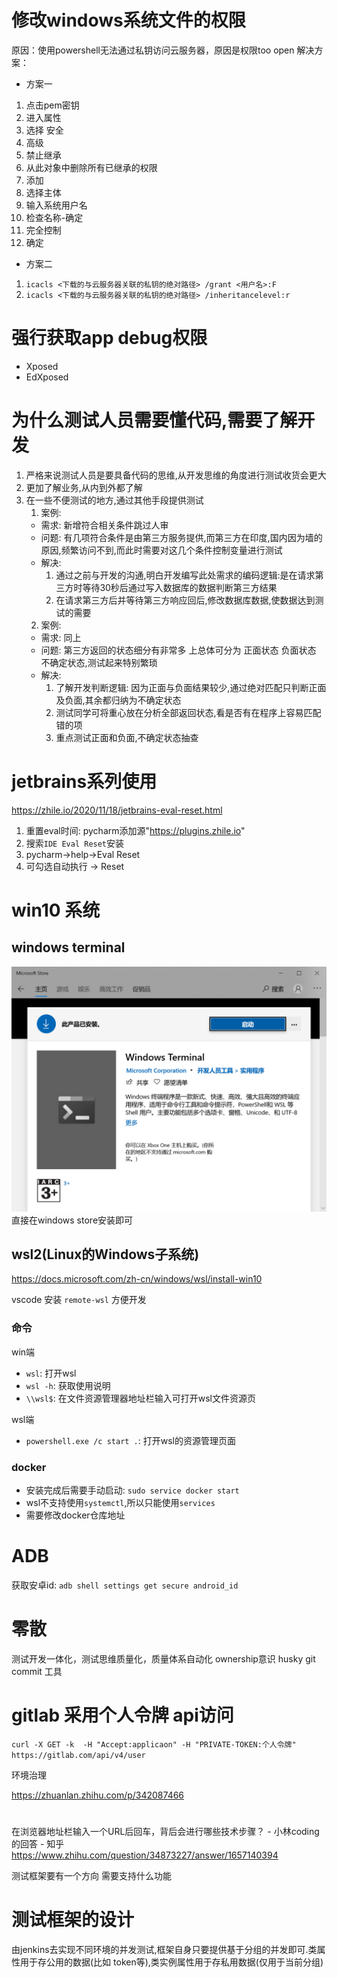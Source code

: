 # 修改windows系统文件的权限
原因：使用powershell无法通过私钥访问云服务器，原因是权限too open
解决方案：
- 方案一
1. 点击pem密钥
2. 进入属性
3. 选择 安全
4. 高级
5. 禁止继承
6. 从此对象中删除所有已继承的权限
7. 添加
8. 选择主体
9. 输入系统用户名
10. 检查名称-确定
11. 完全控制
12. 确定
- 方案二
1. `icacls <下载的与云服务器关联的私钥的绝对路径> /grant <用户名>:F`
2. `icacls <下载的与云服务器关联的私钥的绝对路径> /inheritancelevel:r`


# 强行获取app debug权限
- Xposed
- EdXposed


# 为什么测试人员需要懂代码,需要了解开发
1. 严格来说测试人员是要具备代码的思维,从开发思维的角度进行测试收货会更大
2. 更加了解业务,从内到外都了解
3. 在一些不便测试的地方,通过其他手段提供测试
    1. 案例:
    - 需求: 新增符合相关条件跳过人审
    - 问题: 有几项符合条件是由第三方服务提供,而第三方在印度,国内因为墙的原因,频繁访问不到,而此时需要对这几个条件控制变量进行测试
    - 解决: 
        1. 通过之前与开发的沟通,明白开发编写此处需求的编码逻辑:是在请求第三方时等待30秒后通过写入数据库的数据判断第三方结果
        2. 在请求第三方后并等待第三方响应回后,修改数据库数据,使数据达到测试的需要
    2. 案例:
    - 需求: 同上
    - 问题: 第三方返回的状态细分有非常多 上总体可分为 正面状态 负面状态 不确定状态,测试起来特别繁琐
    - 解决: 
        1. 了解开发判断逻辑: 因为正面与负面结果较少,通过绝对匹配只判断正面及负面,其余都归纳为不确定状态
        2. 测试同学可将重心放在分析全部返回状态,看是否有在程序上容易匹配错的项
        3. 重点测试正面和负面,不确定状态抽查


# jetbrains系列使用
https://zhile.io/2020/11/18/jetbrains-eval-reset.html
1. 重置eval时间: pycharm添加源"https://plugins.zhile.io"
2. 搜索`IDE Eval Reset`安装
3. pycharm→help→Eval Reset
4. 可勾选自动执行 → Reset

# win10 系统
## windows terminal
![](./images/win_terminal.png)
直接在windows store安装即可

## wsl2(Linux的Windows子系统)
https://docs.microsoft.com/zh-cn/windows/wsl/install-win10

vscode 安装 `remote-wsl` 方便开发

### 命令
win端
- `wsl`: 打开wsl
- `wsl -h`: 获取使用说明
- `\\wsl$`: 在文件资源管理器地址栏输入可打开wsl文件资源页

wsl端
- `powershell.exe /c start .`: 打开wsl的资源管理页面

### docker
- 安装完成后需要手动启动: `sudo service docker start`
- wsl不支持使用`systemctl`,所以只能使用`services`
- 需要修改docker仓库地址


# ADB
获取安卓id: `adb shell settings get secure android_id`


# 零散
测试开发一体化，测试思维质量化，质量体系自动化
ownership意识
husky git commit 工具

# gitlab 采用个人令牌 api访问
`curl -X GET -k  -H "Accept:applicaon" -H "PRIVATE-TOKEN:个人令牌" https://gitlab.com/api/v4/user`


环境治理

https://zhuanlan.zhihu.com/p/342087466


# 
在浏览器地址栏输入一个URL后回车，背后会进行哪些技术步骤？ - 小林coding的回答 - 知乎
https://www.zhihu.com/question/34873227/answer/1657140394

测试框架要有一个方向
需要支持什么功能


# 测试框架的设计
由jenkins去实现不同环境的并发测试,框架自身只要提供基于分组的并发即可.类属性用于存公用的数据(比如 token等),类实例属性用于存私用数据(仅用于当前分组)